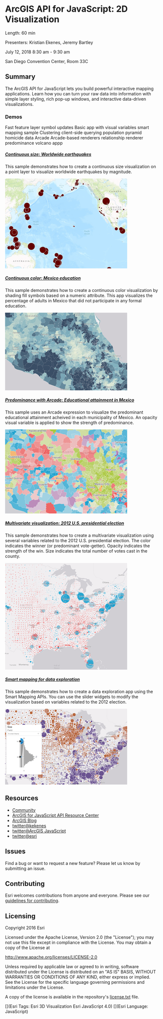 # ArcGIS API for JavaScript: 2D Visualization

Length: 60 min

Presenters: Kristian Ekenes, Jeremy Bartley

July 12, 2018 8:30 am - 9:30 am

San Diego Convention Center, Room 33C

## Summary

The ArcGIS API for JavaScript lets you build powerful interactive mapping applications. Learn how you can turn your raw data into information with simple layer styling, rich pop-up windows, and interactive data-driven visualizations.

### Demos

Fast feature layer symbol updates
Basic app with visual variables
smart mapping sample
Clustering
client-side querying
population pyramid
homicide data
Arcade
Arcade-based renderers
relationship renderer
predominance
volcano appp




##### [Continuous size: Worldwide earthquakes](https://ekenes.github.io/conferences/uc-2017/2d-viz/samples/earthquakes/)

This sample demonstrates how to create a continuous size visualization on a point layer to visualize worldwide earthquakes by magnitude.

[![quakes](images/quakes.png)](https://ekenes.github.io/conferences/uc-2017/2d-viz/samples/earthquakes/)

##### [Continuous color: Mexico education](https://ekenes.github.io/conferences/uc-2017/2d-viz/samples/mexico-education/)

This sample demonstrates how to create a continuous color visualization by shading fill symbols based on a numeric attribute. This app visualizes the percentage of adults in Mexico that did not participate in any formal education.

[![color](images/color.png)](https://ekenes.github.io/conferences/uc-2017/2d-viz/samples/mexico-education/)

##### [Predominance with Arcade: Educational attainment in Mexico](https://ekenes.github.io/conferences/uc-2017/2d-viz/samples/mexico-education-predominance/)

This sample uses an Arcade expression to visualize the predominant educational attainment acheived in each municipality of Mexico. An opacity visual variable is applied to show the strength of predominance.

[![mexico-education-predominance](images/mexico-education-predominance.png)](https://ekenes.github.io/conferences/uc-2017/2d-viz/samples/mexico-education-predominance/)

##### [Multivariate visualization: 2012 U.S. presidential election](https://ekenes.github.io/conferences/uc-2017/2d-viz/samples/multivariate-election/)

This sample demonstrates how to create a multivariate visualization using several variables related to the 2012 U.S. presidential election. The color indicates the winner (or predominant vote-getter). Opacity indicates the strength of the win. Size indicates the total number of votes cast in the county.

[![multivariate](images/multivariate.png)](https://ekenes.github.io/conferences/uc-2017/2d-viz/samples/multivariate-election/)

##### [Smart mapping for data exploration](https://ekenes.github.io/conferences/uc-2017/2d-viz/samples/smart-mapping/)

This sample demonstrates how to create a data exploration app using the Smart Mapping APIs. You can use the slider widgets to modify the visualization based on variables related to the 2012 election.

[![smart-mapping](images/smart-mapping.png)](https://ekenes.github.io/conferences/uc-2017/2d-viz/samples/smart-mapping/)

## Resources

* [Community](https://developers.arcgis.com/en/javascript/jshelp/community.html)
* [ArcGIS for JavaScript API Resource Center](http://help.arcgis.com/en/webapi/javascript/arcgis/index.html)
* [ArcGIS Blog](http://blogs.esri.com/esri/arcgis/)
* [twitter@kekenes](http://twitter.com/kekenes)
* [twitter@ArcGIS JavaScript](http://twitter.com/ArcGISJSAPI)
* [twitter@esri](http://twitter.com/esri)

## Issues

Find a bug or want to request a new feature?  Please let us know by submitting an issue.

## Contributing

Esri welcomes contributions from anyone and everyone. Please see our [guidelines for contributing](https://github.com/esri/contributing).

## Licensing
Copyright 2016 Esri

Licensed under the Apache License, Version 2.0 (the "License");
you may not use this file except in compliance with the License.
You may obtain a copy of the License at

   http://www.apache.org/licenses/LICENSE-2.0

Unless required by applicable law or agreed to in writing, software
distributed under the License is distributed on an "AS IS" BASIS,
WITHOUT WARRANTIES OR CONDITIONS OF ANY KIND, either express or implied.
See the License for the specific language governing permissions and
limitations under the License.

A copy of the license is available in the repository's [license.txt](license.txt) file.

[](Esri Tags: Esri 3D Visualization Esri JavaScript 4.0)
[](Esri Language: JavaScript)
